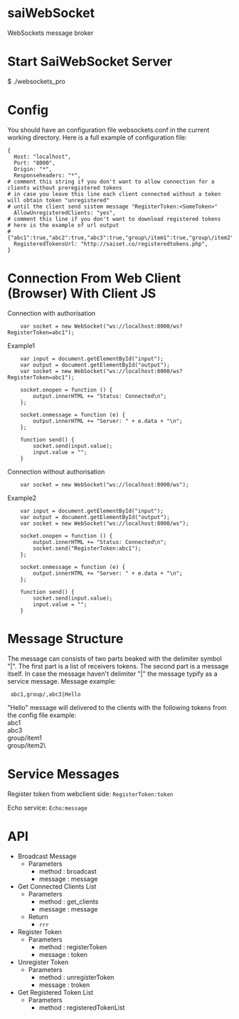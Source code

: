 # saiWebSocket
WebSockets message broker
# Start SaiWebSocket Server
 $ ./websockets_pro 
# Config
You should have an configuration file websockets.conf in the current working directory. Here is a full example of configuration file:
```
{
  Host: "localhost",
  Port: "8000",
  Origin: "*",
  Responseheaders: "*",
# comment this string if you don't want to allow connection for a clients without preregistered tokens
# in case you leave this line each client connected without a token will obtain token "unregistered"
# until the client send sistem message "RegisterToken:<SomeToken>"
  AllowUnregisteredClients: "yes", 
# comment this line if you don't want to download registered tokens
# here is the example of url output
# {"abc1":true,"abc2":true,"abc3":true,"group\/item1":true,"group\/item2":true}
  RegisteredTokensUrl: "http://saiset.co/registeredtokens.php", 
} 
```

# Connection From Web Client (Browser) With Client JS
Connection with authorisation
``` 
	var socket = new WebSocket("ws://localhost:8000/ws?RegisterToken=abc1");
```          

Example1
``` 
	var input = document.getElementById("input");
	var output = document.getElementById("output");
	var socket = new WebSocket("ws://localhost:8000/ws?RegisterToken=abc1");

	socket.onopen = function () {
		output.innerHTML += "Status: Connected\n";
	};

	socket.onmessage = function (e) {
		output.innerHTML += "Server: " + e.data + "\n";
	};

	function send() {
		socket.send(input.value);
		input.value = "";
	}
```          

Connection without authorisation
``` 
	var socket = new WebSocket("ws://localhost:8000/ws");
```          

Example2
``` 
	var input = document.getElementById("input");
	var output = document.getElementById("output");
	var socket = new WebSocket("ws://localhost:8000/ws");

	socket.onopen = function () {
		output.innerHTML += "Status: Connected\n";
		socket.send("RegisterToken:abc1");
	};

	socket.onmessage = function (e) {
		output.innerHTML += "Server: " + e.data + "\n";
	};

	function send() {
		socket.send(input.value);
		input.value = "";
	}
```
          
# Message Structure
The message can consists of two parts beaked with the delimiter symbol "|". The first part is a list of receivers tokens. The second part is a message itself. In case the message haven't delimiter "|" the message typify as a service message.
Message example:
```
 abc1,group/,abc3|Hello 
```
"Hello" message will delivered to the clients with the following tokens from the config file example:\
abc1\
abc3\
group/item1\
group/item2\

# Service Messages
Register token from webclient side:
``` RegisterToken:token ```

Echo service:
``` Echo:message ```

# API
- Broadcast Message
  - Parameters
    * method : broadcast
    * message : message
- Get Connected Clients List
  - Parameters
    * method : get_clients
    * message : message
  - Return
    * ```rrr```
- Register Token
  - Parameters
    * method : registerToken
    * message : token
- Unregister Token
  - Parameters
    * method : unregisterToken
    * message : troken
- Get Registered Token List
  - Parameters
    * method : registeredTokenList
